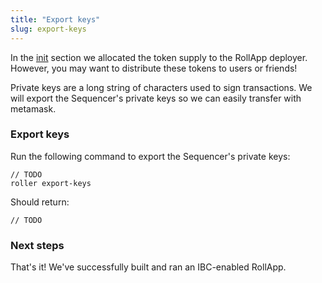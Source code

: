 ```yaml
---
title: "Export keys"
slug: export-keys
---
```


In the [init](./initialize.md) section we allocated the token supply to the RollApp deployer. However, you may want to distribute these tokens to users or friends!

Private keys are a long string of characters used to sign transactions. We will export the Sequencer's private keys so we can easily transfer with metamask.

### Export keys

Run the following command to export the Sequencer's private keys:

```
// TODO
roller export-keys
```

Should return:

```
// TODO
```

### Next steps

That's it! We've successfully built and ran an IBC-enabled RollApp.
